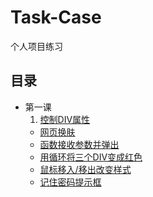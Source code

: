 # Task-Case
个人项目练习

## 目录
* 第一课  
   1. [控制DIV属性](./lesson-01.html)  
   * [网页换肤](./lesson-02.html)  
   * [函数接收参数并弹出](./lesson-03.html)  
   * [用循环将三个DIV变成红色](./lesson-04.html)  
   * [鼠标移入/移出改变样式](./lesson-05.html)  
   * [记住密码提示框](./lesson-06.html)  
 
